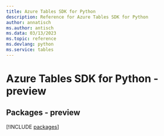 ```yaml
---
title: Azure Tables SDK for Python
description: Reference for Azure Tables SDK for Python
author: annatisch
ms.author: antisch
ms.data: 03/13/2023
ms.topic: reference
ms.devlang: python
ms.service: tables
---
```

# Azure Tables SDK for Python - preview
## Packages - preview
[!INCLUDE [packages](tables-index.md)]